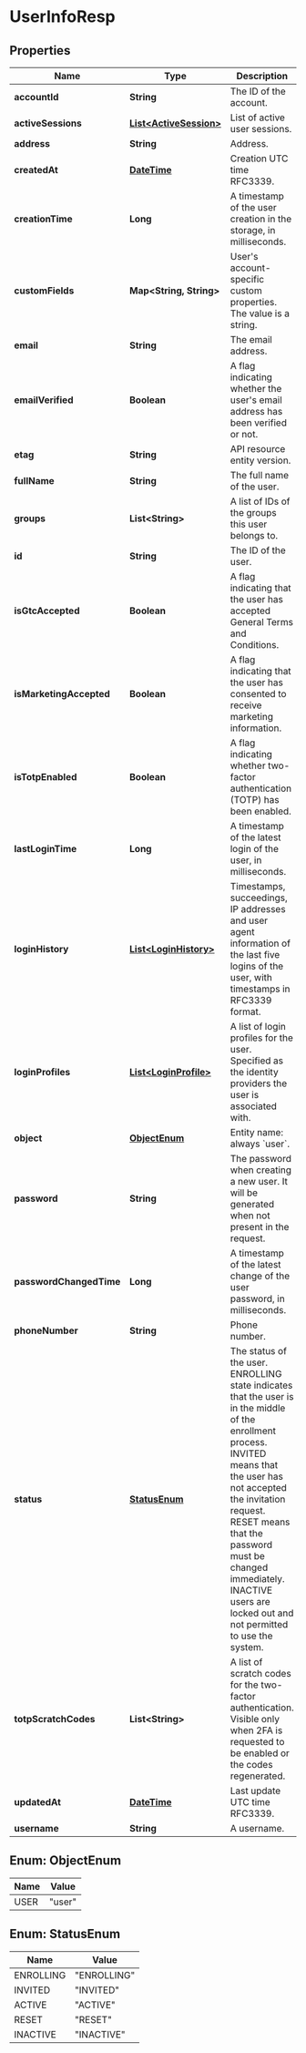 
# UserInfoResp

## Properties
Name | Type | Description | Notes
------------ | ------------- | ------------- | -------------
**accountId** | **String** | The ID of the account. | 
**activeSessions** | [**List&lt;ActiveSession&gt;**](ActiveSession.md) | List of active user sessions. |  [optional]
**address** | **String** | Address. |  [optional]
**createdAt** | [**DateTime**](DateTime.md) | Creation UTC time RFC3339. |  [optional]
**creationTime** | **Long** | A timestamp of the user creation in the storage, in milliseconds. |  [optional]
**customFields** | **Map&lt;String, String&gt;** | User&#39;s account-specific custom properties. The value is a string. |  [optional]
**email** | **String** | The email address. | 
**emailVerified** | **Boolean** | A flag indicating whether the user&#39;s email address has been verified or not. |  [optional]
**etag** | **String** | API resource entity version. | 
**fullName** | **String** | The full name of the user. |  [optional]
**groups** | **List&lt;String&gt;** | A list of IDs of the groups this user belongs to. |  [optional]
**id** | **String** | The ID of the user. | 
**isGtcAccepted** | **Boolean** | A flag indicating that the user has accepted General Terms and Conditions. |  [optional]
**isMarketingAccepted** | **Boolean** | A flag indicating that the user has consented to receive marketing information. |  [optional]
**isTotpEnabled** | **Boolean** | A flag indicating whether two-factor authentication (TOTP) has been enabled. |  [optional]
**lastLoginTime** | **Long** | A timestamp of the latest login of the user, in milliseconds. |  [optional]
**loginHistory** | [**List&lt;LoginHistory&gt;**](LoginHistory.md) | Timestamps, succeedings, IP addresses and user agent information of the last five logins of the user, with timestamps in RFC3339 format. |  [optional]
**loginProfiles** | [**List&lt;LoginProfile&gt;**](LoginProfile.md) | A list of login profiles for the user. Specified as the identity providers the user is associated with. |  [optional]
**object** | [**ObjectEnum**](#ObjectEnum) | Entity name: always &#x60;user&#x60;. | 
**password** | **String** | The password when creating a new user. It will be generated when not present in the request. |  [optional]
**passwordChangedTime** | **Long** | A timestamp of the latest change of the user password, in milliseconds. |  [optional]
**phoneNumber** | **String** | Phone number. |  [optional]
**status** | [**StatusEnum**](#StatusEnum) | The status of the user. ENROLLING state indicates that the user is in the middle of the enrollment process. INVITED means that the user has not accepted the invitation request. RESET means that the password must be changed immediately. INACTIVE users are locked out and not permitted to use the system. | 
**totpScratchCodes** | **List&lt;String&gt;** | A list of scratch codes for the two-factor authentication. Visible only when 2FA is requested to be enabled or the codes regenerated. |  [optional]
**updatedAt** | [**DateTime**](DateTime.md) | Last update UTC time RFC3339. |  [optional]
**username** | **String** | A username. |  [optional]


<a name="ObjectEnum"></a>
## Enum: ObjectEnum
Name | Value
---- | -----
USER | &quot;user&quot;


<a name="StatusEnum"></a>
## Enum: StatusEnum
Name | Value
---- | -----
ENROLLING | &quot;ENROLLING&quot;
INVITED | &quot;INVITED&quot;
ACTIVE | &quot;ACTIVE&quot;
RESET | &quot;RESET&quot;
INACTIVE | &quot;INACTIVE&quot;



